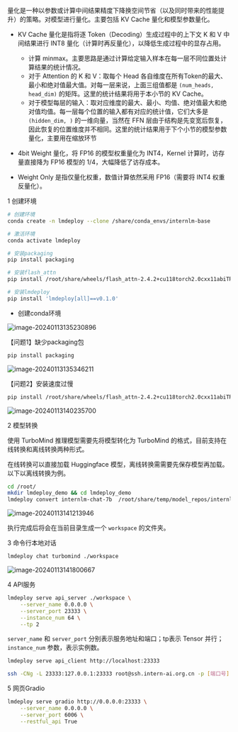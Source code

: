 量化是一种以参数或计算中间结果精度下降换空间节省（以及同时带来的性能提升）的策略。对模型进行量化。主要包括 KV Cache 量化和模型参数量化。

- KV Cache 量化是指将逐 Token（Decoding）生成过程中的上下文 K 和 V 中间结果进行 INT8 量化（计算时再反量化），以降低生成过程中的显存占用。
    - 计算 minmax。主要思路是通过计算给定输入样本在每一层不同位置处计算结果的统计情况。
    - 对于 Attention 的 K 和 V：取每个 Head 各自维度在所有Token的最大、最小和绝对值最大值。对每一层来说，上面三组值都是 `(num_heads, head_dim)` 的矩阵。这里的统计结果将用于本小节的 KV Cache。
    - 对于模型每层的输入：取对应维度的最大、最小、均值、绝对值最大和绝对值均值。每一层每个位置的输入都有对应的统计值，它们大多是 `(hidden_dim, )` 的一维向量，当然在 FFN 层由于结构是先变宽后恢复，因此恢复的位置维度并不相同。这里的统计结果用于下个小节的模型参数量化，主要用在缩放环节

- 4bit Weight 量化，将 FP16 的模型权重量化为 INT4，Kernel 计算时，访存量直接降为 FP16 模型的 1/4，大幅降低了访存成本。

- Weight Only 是指仅量化权重，数值计算依然采用 FP16（需要将 INT4 权重反量化）。

1 创建环境

```bash
# 创建环境
conda create -n lmdeploy --clone /share/conda_envs/internlm-base

# 激活环境
conda activate lmdeploy

# 安装packaging
pip install packaging

# 安装flash_attn
pip install /root/share/wheels/flash_attn-2.4.2+cu118torch2.0cxx11abiTRUE-cp310-cp310-linux_x86_64.whl

# 安装lmdeploy
pip install 'lmdeploy[all]==v0.1.0'
```

- 创建conda环境

![image-20240113135230896](C:/Users/HeHang/AppData/Roaming/Typora/typora-user-images/image-20240113135230896.png)



【问题1】缺少packaging包

```bash
pip install packaging
```

![image-20240113135346211](C:/Users/HeHang/AppData/Roaming/Typora/typora-user-images/image-20240113135346211.png)

【问题2】安装速度过慢

```bash
pip install /root/share/wheels/flash_attn-2.4.2+cu118torch2.0cxx11abiTRUE-cp310-cp310-linux_x86_64.whl
```

![image-20240113140235700](C:/Users/HeHang/AppData/Roaming/Typora/typora-user-images/image-20240113140235700.png)



2 模型转换

使用 TurboMind 推理模型需要先将模型转化为 TurboMind 的格式，目前支持在线转换和离线转换两种形式。

在线转换可以直接加载 Huggingface 模型，离线转换需需要先保存模型再加载。以下以离线转换为例。

```bash
cd /root/
mkdir lmdeploy_demo && cd lmdeploy_demo
lmdeploy convert internlm-chat-7b  /root/share/temp/model_repos/internlm-chat-7b/
```

![image-20240113141213946](C:/Users/HeHang/AppData/Roaming/Typora/typora-user-images/image-20240113141213946.png)

执行完成后将会在当前目录生成一个 `workspace` 的文件夹。



3 命令行本地对话

```bash
lmdeploy chat turbomind ./workspace
```

![image-20240113141800667](C:/Users/HeHang/AppData/Roaming/Typora/typora-user-images/image-20240113141800667.png)



4 API服务

```bash
lmdeploy serve api_server ./workspace \
	--server_name 0.0.0.0 \
	--server_port 23333 \
	--instance_num 64 \
	--tp 2
```

`server_name` 和 `server_port` 分别表示服务地址和端口；tp表示 Tensor 并行；`instance_num` 参数，表示实例数。

```bash
lmdeploy serve api_client http://localhost:23333

ssh -CNg -L 23333:127.0.0.1:23333 root@ssh.intern-ai.org.cn -p [端口号]
```



5 网页Gradio

```bash
lmdeploy serve gradio http://0.0.0.0:23333 \
	--server_name 0.0.0.0 \
	--server_port 6006 \
	--restful_api True
```


